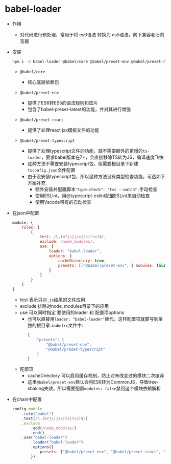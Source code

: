 # babel-loader

- 作用
    - 对代码进行预处理，常用于将 es6语法 转换为 es5语法，向下兼容老旧浏览器

- 安装
    ```bash
    npm i -D babel-loader @babel/core @babel/preset-env @babel/preset-react @babel/preset-typescript
    ```
    - `@babel/core`
        - 核心底层依赖包
    
    - `@babel/preset-env`
        - 提供了ES6转ES5的语法规则和垫片
        - 包含了babel-preset-latest的功能，并对其进行增强

    - `@babel/preset-react`
        - 提供了处理react jsx模板文件的功能
    
    - `@babel/preset-typescript`
        - 提供了处理typescript文件的功能，就不需要额外的更慢的`ts-loader`，要求babel版本在7+，会直接移除TS转为JS，编译速度飞快
        - 这种方法不需要安装typescript包，但需要根目录下新建`tsconfig.json`文件配置
        - 由于没安装typescript包，所以这种方法没有类型检查功能，可选如下方案补充
            - 额外安装并配置脚本`"type-check": "tsc --watch",`手动检查
            - 使用ESLint，用@typescript-eslint配置ESLint来自动检查
            - 使用Vscode带有的自动检查

- 在json中配置
    ```js
    module: {
        rules: [
            {
                test: /\.(m?js|jsx|ts|tsx)$/,
                exclude: /node_modules/,
                use: {
                    loader: "babel-loader",
                    options: {
                        cacheDirectory: true,
                        presets: [["@babel/preset-env", { modules: false }], "@babel/preset-react", "@babel/preset-typescript"]
                    }
                }
            }
        ]
    }
    ```
    - test 表示只对`.js`结尾的文件应用
    - exclude 排除对node_modules目录下的应用
    - use 可以同时指定 要使用的loader 和 配置项options
        - 也可以直接用`loader: "babel-loader"`替代，这样配置项就要写到单独的根目录`.babelrc`文件中:
            ```js
            {
                "presets": [
                    "@babel/preset-env",
                    "@babel/preset-typescript"
                ]
            }
            ```
    - 配置项
        - cacheDirectory 可以启用缓存机制，防止对未改变过的模块二次编译
        - 这里`@babel/preset-env`默认会将ES6转为CommonJS，导致tree-shaking失效，所以需要配置`modules: false`禁用这个模块依赖解析
        
- 在chain中配置
    ```js
    config.module
        .rule("babel")
        .test(/\.(m?js|jsx|ts|tsx)$/)
        .exclude
            .add(/node_modules/)
            .end()
        .use("babel-loader")
            .loader("babel-loader")
            .options({
                presets: ["@babel/preset-env", "@babel/preset-react", "@babel/preset-typescript"]
            })
    ```
